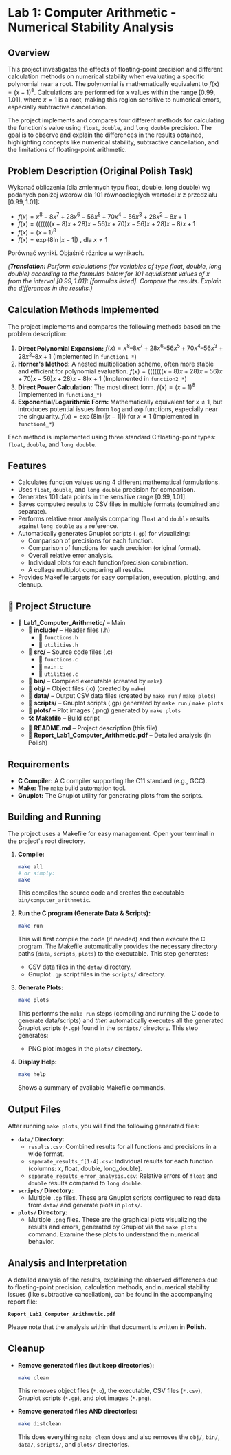 # Lab 1: Computer Arithmetic - Numerical Stability Analysis

## Overview

This project investigates the effects of floating-point precision and different calculation methods on numerical stability when evaluating a specific polynomial near a root. The polynomial is mathematically equivalent to $f(x) = (x - 1)^8$. Calculations are performed for $x$ values within the range $[0.99, 1.01]$, where $x=1$ is a root, making this region sensitive to numerical errors, especially subtractive cancellation.

The project implements and compares four different methods for calculating the function's value using `float`, `double`, and `long double` precision. The goal is to observe and explain the differences in the results obtained, highlighting concepts like numerical stability, subtractive cancellation, and the limitations of floating-point arithmetic.

## Problem Description (Original Polish Task)

Wykonać obliczenia (dla zmiennych typu float, double, long double) wg podanych poniżej wzorów dla 101 równoodległych wartości $x$ z przedziału $[0.99, 1.01]$:

*   $f(x) = x^8 - 8x^7 + 28x^6 - 56x^5 + 70x^4 - 56x^3 + 28x^2 - 8x + 1$
*   $f(x) = (((((((x - 8)x + 28)x - 56)x + 70)x - 56)x + 28)x - 8)x + 1$
*   $f(x) = (x - 1)^8$
*   $f(x) = \exp(8 \ln |x-1|)$ , dla $x \neq 1$

Porównać wyniki. Objaśnić różnice w wynikach.

*(**Translation:** Perform calculations (for variables of type float, double, long double) according to the formulas below for 101 equidistant values of $x$ from the interval $[0.99, 1.01]$: [formulas listed]. Compare the results. Explain the differences in the results.)*


## Calculation Methods Implemented

The project implements and compares the following methods based on the problem description:

1.  **Direct Polynomial Expansion:**
    $f(x) = x^8 – 8x^7 + 28x^6 – 56x^5 + 70x^4 – 56x^3 + 28x^2 – 8x + 1$
    (Implemented in `function1_*`)
2.  **Horner's Method:** A nested multiplication scheme, often more stable and efficient for polynomial evaluation.
    $f(x) = (((((((x − 8)x + 28)x − 56)x + 70)x − 56)x + 28)x − 8)x + 1$
    (Implemented in `function2_*`)
3.  **Direct Power Calculation:** The most direct form.
    $f(x) = (x − 1)^8$
    (Implemented in `function3_*`)
4.  **Exponential/Logarithmic Form:** Mathematically equivalent for $x \neq 1$, but introduces potential issues from `log` and `exp` functions, especially near the singularity.
    $f(x) = \exp(8 \ln(|x−1|))$ for $x \neq 1$
    (Implemented in `function4_*`)

Each method is implemented using three standard C floating-point types: `float`, `double`, and `long double`.

## Features

*   Calculates function values using 4 different mathematical formulations.
*   Uses `float`, `double`, and `long double` precision for comparison.
*   Generates 101 data points in the sensitive range $[0.99, 1.01]$.
*   Saves computed results to CSV files in multiple formats (combined and separate).
*   Performs relative error analysis comparing `float` and `double` results against `long double` as a reference.
*   Automatically generates Gnuplot scripts (`.gp`) for visualizing:
    *   Comparison of precisions for each function.
    *   Comparison of functions for each precision (original format).
    *   Overall relative error analysis.
    *   Individual plots for each function/precision combination.
    *   A collage multiplot comparing all results.
*   Provides Makefile targets for easy compilation, execution, plotting, and cleanup.

## 📁 Project Structure
- 📁 **Lab1_Computer_Arithmetic/** – Main
    - 📁 **include/** – Header files (.h)
        - 📄 `functions.h`
        - 📄 `utilities.h`
    - 📁 **src/** – Source code files (.c)
        - 📄 `functions.c`
        - 📄 `main.c`
        - 📄 `utilities.c`
    - 📁 **bin/** – Compiled executable (created by `make`)
    - 📁 **obj/** – Object files (.o) (created by `make`)
    - 📁 **data/** – Output CSV data files (created by `make run` / `make plots`)
    - 📁 **scripts/** – Gnuplot scripts (.gp) generated by `make run` / `make plots`
    - 📁 **plots/** – Plot images (.png) generated by `make plots`
    - 🛠️ **Makefile** – Build script
    - 📘 **README.md** – Project description (this file)
    - 📄 **Report_Lab1_Computer_Arithmetic.pdf** – Detailed analysis (in Polish)


## Requirements

*   **C Compiler:** A C compiler supporting the C11 standard (e.g., GCC).
*   **Make:** The `make` build automation tool.
*   **Gnuplot:** The Gnuplot utility for generating plots from the scripts.

## Building and Running

The project uses a Makefile for easy management. Open your terminal in the project's root directory.

1.  **Compile:**
    ```bash
    make all
    # or simply:
    make
    ```
    This compiles the source code and creates the executable `bin/computer_arithmetic`.

2.  **Run the C program (Generate Data & Scripts):**
    ```bash
    make run
    ```
    This will first compile the code (if needed) and then execute the C program. The Makefile automatically provides the necessary directory paths (`data`, `scripts`, `plots`) to the executable. This step generates:
    *   CSV data files in the `data/` directory.
    *   Gnuplot `.gp` script files in the `scripts/` directory.

3.  **Generate Plots:**
    ```bash
    make plots
    ```
    This performs the `make run` steps (compiling and running the C code to generate data/scripts) and *then* automatically executes all the generated Gnuplot scripts (`*.gp`) found in the `scripts/` directory. This step generates:
    *   PNG plot images in the `plots/` directory.

4.  **Display Help:**
    ```bash
    make help
    ```
    Shows a summary of available Makefile commands.

## Output Files

After running `make plots`, you will find the following generated files:

*   **`data/` Directory:**
    *   `results.csv`: Combined results for all functions and precisions in a wide format.
    *   `separate_results_f[1-4].csv`: Individual results for each function (columns: $x$, float, double, long_double).
    *   `separate_results_error_analysis.csv`: Relative errors of `float` and `double` results compared to `long double`.
*   **`scripts/` Directory:**
    *   Multiple `.gp` files. These are Gnuplot scripts configured to read data from `data/` and generate plots in `plots/`.
*   **`plots/` Directory:**
    *   Multiple `.png` files. These are the graphical plots visualizing the results and errors, generated by Gnuplot via the `make plots` command. Examine these plots to understand the numerical behavior.

## Analysis and Interpretation

A detailed analysis of the results, explaining the observed differences due to floating-point precision, calculation methods, and numerical stability issues (like subtractive cancellation), can be found in the accompanying report file:

**`Report_Lab1_Computer_Arithmetic.pdf`**

Please note that the analysis within that document is written in **Polish**.

## Cleanup

*   **Remove generated files (but keep directories):**
    ```bash
    make clean
    ```
    This removes object files (`*.o`), the executable, CSV files (`*.csv`), Gnuplot scripts (`*.gp`), and plot images (`*.png`).

*   **Remove generated files AND directories:**
    ```bash
    make distclean
    ```
    This does everything `make clean` does and also removes the `obj/`, `bin/`, `data/`, `scripts/`, and `plots/` directories.